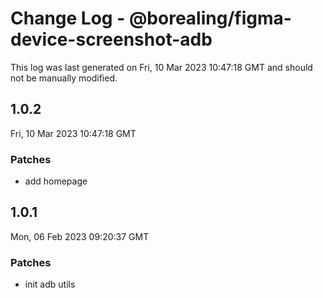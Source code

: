 # Change Log - @borealing/figma-device-screenshot-adb

This log was last generated on Fri, 10 Mar 2023 10:47:18 GMT and should not be manually modified.

## 1.0.2
Fri, 10 Mar 2023 10:47:18 GMT

### Patches

- add homepage

## 1.0.1
Mon, 06 Feb 2023 09:20:37 GMT

### Patches

- init adb utils


